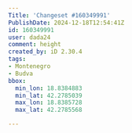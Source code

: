 ```yaml
---
Title: 'Changeset #160349991'
PublishDate: 2024-12-18T12:54:41Z
id: 160349991
user: dada24
comment: height
created_by: iD 2.30.4
tags:
- Montenegro
- Budva
bbox:
  min_lon: 18.8384883
  min_lat: 42.2785039
  max_lon: 18.8385728
  max_lat: 42.2785568

---
```

